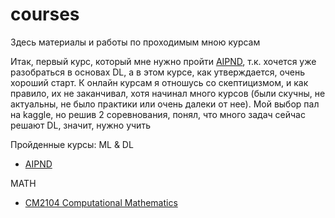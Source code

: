 # courses
Здесь материалы и работы по проходимым мною курсам

Итак, первый курс, который мне нужно пройти  [AIPND](https://eu.udacity.com/course/ai-programming-python-nanodegree--nd089), т.к. хочется уже 
разобраться в основах DL, а в этом курсе, как утверждается, очень хороший старт.
К онлайн курсам я отношусь со скептицизмом, и как правило, их не заканчивал, 
хотя начинал много курсов (были скучны, не актуальны, не было практики или очень далеки от нее).
Мой выбор пал на kaggle, но решив 2 соревнования, понял, что много задач сейчас решают 
DL, значит, нужно учить



Пройденные курсы:
ML & DL
  * [AIPND](https://eu.udacity.com/course/ai-programming-python-nanodegree--nd089)
  
MATH
  * [CM2104 Computational Mathematics](http://users.cs.cf.ac.uk/Dave.Marshall/CM2104/)


